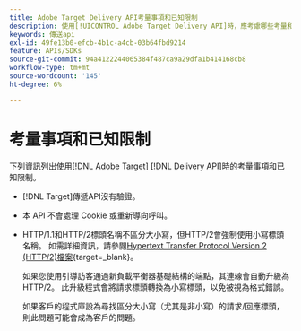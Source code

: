 ```yaml
---
title: Adobe Target Delivery API考量事項和已知限制
description: 使用[!UICONTROL Adobe Target Delivery API]時，應考慮哪些考量和已知限制？
keywords: 傳送api
exl-id: 49fe13b0-efcb-4b1c-a4cb-03b64fbd9214
feature: APIs/SDKs
source-git-commit: 94a4122244065384f487ca9a29dfa1b414168cb8
workflow-type: tm+mt
source-wordcount: '145'
ht-degree: 6%

---
```


# 考量事項和已知限制

下列資訊列出使用[!DNL Adobe Target] [!DNL Delivery API]時的考量事項和已知限制。

* [!DNL Target]傳遞API沒有驗證。
* 本 API 不會處理 Cookie 或重新導向呼叫。
* HTTP/1.1和HTTP/2標頭名稱不區分大小寫，但HTTP/2會強制使用小寫標頭名稱。 如需詳細資訊，請參閱[Hypertext Transfer Protocol Version 2 (HTTP/2)檔案](https://www.rfc-editor.org/rfc/rfc7540#section-8.1.2){target=_blank}。

  如果您使用引導訪客通過新負載平衡器基礎結構的端點，其連線會自動升級為HTTP/2。 此升級程式會將請求標頭轉換為小寫標頭，以免被視為格式錯誤。

  如果客戶的程式庫設為尋找區分大小寫（尤其是非小寫）的請求/回應標頭，則此問題可能會成為客戶的問題。
